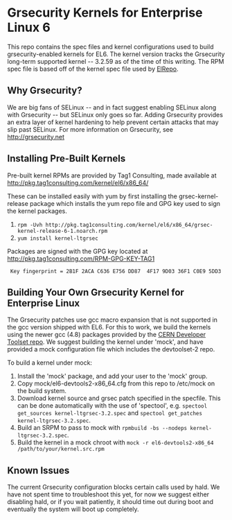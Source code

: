 # Grsecurity Kernels for Enterprise Linux 6
This repo contains the spec files and kernel configurations used to build grsecurity-enabled kernels for EL6. The kernel version tracks the Grsecurity long-term supported kernel -- 3.2.59 as of the time of this writing. The RPM spec file is based off of the kernel spec file used by [ElRepo](http://elrepo.org/).

## Why Grsecurity?
We are big fans of SELinux -- and in fact suggest enabling SELinux along with Grsecurity -- but SELinux only goes so far. Adding Grsecurity provides an extra layer of kernel hardening to help prevent certain attacks that may slip past SELinux. For more information on Grsecurity, see http://grsecurity.net

## Installing Pre-Built Kernels
Pre-built kernel RPMs are provided by Tag1 Consulting, made available at http://pkg.tag1consulting.com/kernel/el6/x86_64/

These can be installed easily with yum by first installing the grsec-kernel-release package which installs the yum repo file and GPG key used to sign the kernel packages.

 1. ```rpm -Uvh http://pkg.tag1consulting.com/kernel/el6/x86_64/grsec-kernel-release-6-1.noarch.rpm```
 2. ```yum install kernel-ltgrsec```

Packages are signed with the GPG key located at http://pkg.tag1consulting.com/RPM-GPG-KEY-TAG1

```
 Key fingerprint = 2B1F 2ACA C636 E756 DD87  4F17 9D03 36F1 C0E9 5DD3
```

## Building Your Own Grsecurity Kernel for Enterprise Linux
The Grsecurity patches use gcc macro expansion that is not supported in the gcc version shipped with EL6. For this to work, we build the kernels using the newer gcc (4.8) packages provided by the [CERN Developer Toolset repo](http://linux.web.cern.ch/linux/devtoolset/). We suggest building the kernel under 'mock', and have provided a mock configuration file which includes the devtoolset-2 repo.

To build a kernel under mock:
 1. Install the 'mock' package, and add your user to the 'mock' group.
 2. Copy mock/el6-devtools2-x86_64.cfg from this repo to /etc/mock on the build system.
 3. Download kernel source and grsec patch specified in the specfile. This can be done automatically with the use of 'spectool', e.g. ```spectool get_sources kernel-ltgrsec-3.2.spec``` and ```spectool get_patches kernel-ltgrsec-3.2.spec```.
 4. Build an SRPM to pass to mock with ```rpmbuild -bs --nodeps kernel-ltgrsec-3.2.spec```.
 5. Build the kernel in a mock chroot with ```mock -r el6-devtools2-x86_64 /path/to/your/kernel.src.rpm```

## Known Issues
The current Grsecurity configuration blocks certain calls used by hald. We have not spent time to troubleshoot this yet, for now we suggest either disabling hald, or if you wait patiently, it should time out during boot and eventually the system will boot up completely.
